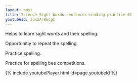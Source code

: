 ```yaml
---
layout: post
title: Science Sight Words sentences reading practice 61
youtubeId: 3dxzA78wcgI
---
```

 
 
Helps to learn sight words and their spelling.

Opportunitiy to repeat the spelling. 

Practice spelling. 
 
Practice for spelling bee competitions. 
 
{% include youtubePlayer.html id=page.youtubeId %}
 
 
